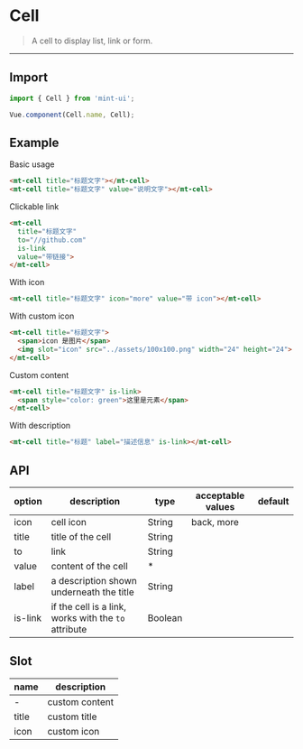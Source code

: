 # Cell

> A cell to display list, link or form.

----------


## Import

```javascript
import { Cell } from 'mint-ui';

Vue.component(Cell.name, Cell);
```

## Example

Basic usage
```html
<mt-cell title="标题文字"></mt-cell>
<mt-cell title="标题文字" value="说明文字"></mt-cell>
```

Clickable link

```html
<mt-cell
  title="标题文字"
  to="//github.com"
  is-link
  value="带链接">
</mt-cell>
```

With icon

```html
<mt-cell title="标题文字" icon="more" value="带 icon"></mt-cell>
```


With custom icon

```html
<mt-cell title="标题文字">
  <span>icon 是图片</span>
  <img slot="icon" src="../assets/100x100.png" width="24" height="24">
</mt-cell>
```

Custom content

```html
<mt-cell title="标题文字" is-link>
  <span style="color: green">这里是元素</span>
</mt-cell>
```

With description

```html
<mt-cell title="标题" label="描述信息" is-link></mt-cell>
```


## API
| option | description | type | acceptable values | default |
|------|-------|---------|-------|--------|
|   icon  |  cell icon   | String    |  back, more   |     |
| title | title of the cell | String | | |
| to    | link | String | | |
| value | content of the cell | * | | |
| label | a description shown underneath the title | String | | |
| is-link | if the cell is a link, works with the `to` attribute | Boolean | | |

## Slot
| name | description |
|------|--------|
| - | custom content |
| title | custom title |
| icon | custom icon |
